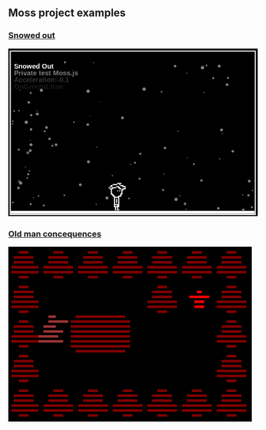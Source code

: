## Moss project examples

### [Snowed out](https://classicmc-studios.github.io/snoout)

![Snowed out image](./sno.png)

### [Old man concequences](https://classicmc-studios.github.io/omc)

![Omc image](./omc.png)
